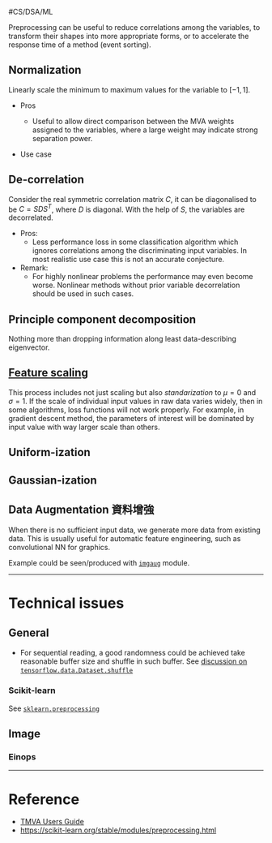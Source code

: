 #CS/DSA/ML 

Preprocessing can be useful to reduce correlations among the variables, to transform their shapes into more appropriate forms, or to accelerate the response time of a method (event sorting).

## Normalization

Linearly scale the minimum to maximum values for the variable to $[-1, 1]$.

* Pros
    * Useful to allow direct comparison between the MVA weights assigned to the variables, where a large weight may indicate strong separation power.

* Use case

## De-correlation

Consider the real symmetric correlation matrix $C$, it can be diagonalised to be $C = SDS^{T}$, where $D$ is diagonal.
With the help of $S$, the variables are decorrelated.

* Pros:
    * Less performance loss in some classification algorithm which ignores correlations among the discriminating input variables. 
      In most realistic use case this is not an accurate conjecture.
* Remark:
    * For highly nonlinear problems the performance may even become worse. Nonlinear methods without prior variable decorrelation should be used in such cases.

## Principle component decomposition
Nothing more than dropping information along least data-describing eigenvector.

## [Feature scaling](https://en.wikipedia.org/wiki/Feature_scaling)

This process includes not just scaling but also *standarization* to $\mu=0$ and $\sigma = 1$. If the scale of individual input values in raw data varies widely, then in some algorithms, loss functions will not work properly. For example, in gradient descent method, the parameters of interest will be dominated by input value with way larger scale than others.

## Uniform-ization

## Gaussian-ization

## Data Augmentation 資料增強

When there is no sufficient input data, we generate more data from existing data. This is usually useful for automatic feature engineering, such as convolutional NN for graphics.

Example could be seen/produced with [`imgaug`](https://github.com/aleju/imgaug) module.

----
# Technical issues

## General

* For sequential reading, a good randomness could be achieved take reasonable buffer size and shuffle in such buffer. See [discussion on `tensorflow.data.Dataset.shuffle`](https://stackoverflow.com/questions/46444018/meaning-of-buffer-size-in-dataset-map-dataset-prefetch-and-dataset-shuffle)

### Scikit-learn

See [`sklearn.preprocessing`](https://scikit-learn.org/stable/modules/preprocessing.html) 

## Image

### Einops

----
# Reference

* [TMVA Users Guide](https://github.com/root-project/root/blob/master/documentation/tmva/UsersGuide/TMVAUsersGuide.pdf)
* https://scikit-learn.org/stable/modules/preprocessing.html


